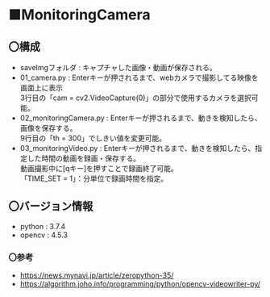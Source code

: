 # ■MonitoringCamera

## 〇構成
- saveImgフォルダ : キャプチャした画像・動画が保存される。
- 01_camera.py : Enterキーが押されるまで、webカメラで撮影してる映像を画面上に表示  
3行目の「cam = cv2.VideoCapture(0)」の部分で使用するカメラを選択可能。
- 02_monitoringCamera.py : Enterキーが押されるまで、動きを検知したら、画像を保存する。  
9行目の「th = 300」でしきい値を変更可能。  
- 03_monitoringVideo.py : Enterキーが押されるまで、動きを検知したら、指定した時間の動画を録画・保存する。  
動画撮影中に[qキー]を押すことで録画終了可能。  
「TIME_SET = 1」：分単位で録画時間を指定。  

## 〇バージョン情報
- python : 3.7.4
- opencv : 4.5.3

### 〇参考  
- https://news.mynavi.jp/article/zeropython-35/  
- https://algorithm.joho.info/programming/python/opencv-videowriter-py/  


